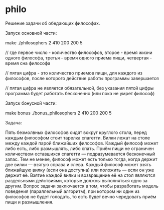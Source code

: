 # philo

Решение задачи об обедающих философах.


Запуск основной части:

  make
  ./philosophers 2 410 200 200 5


// где первое число - количество философов, второе - время жизни одного философа, третья - время одного приема пищи, четвертая - время сна философа

// пятая цифра - это количество приемов пищи, для каждого из философов, после которого действие работы программы завершается

// пятая цифра не является обязательной, без указания пятой цифры программа будет работать бесконечно (или пока не умрет философ)
 
 
Запуск бонусной части:

  make bonus
  ./bonus_philosophers 2 410 200 200 5
  
  
Задача:

Пять безмолвных философов сидят вокруг круглого стола, перед каждым философом стоит тарелка спагетти. Вилки лежат на столе между каждой парой ближайших философов.
Каждый философ может либо есть, либо размышлять, либо спать. Приём пищи не ограничен количеством оставшихся спагетти — подразумевается бесконечный запас. Тем не менее, философ может есть только тогда, когда держит две вилки — взятую справа и слева.
Каждый философ может взять ближайшую вилку (если она доступна) или положить — если он уже держит её. Взятие каждой вилки и возвращение её на стол являются раздельными действиями, которые должны выполняться одно за другим.
Вопрос задачи заключается в том, чтобы разработать модель поведения (параллельный алгоритм), при котором ни один из философов не будет голодать, то есть будет вечно чередовать приём пищи и размышления.
